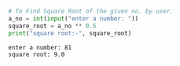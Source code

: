 ```python
# To Find Square Root of the given no. by user.
a_no = int(input("enter a number: "))
square_root = a_no ** 0.5
print("square root:-", square_root)
```

    enter a number: 81
    square root: 9.0
    


```python

```
